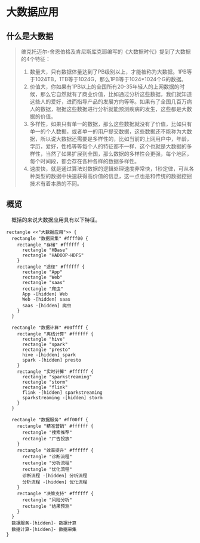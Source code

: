 # 大数据应用
## 什么是大数据
>维克托迈尔-舍恩伯格及肯尼斯库克耶编写的《大数据时代》提到了大数据的4个特征：
>1. 数量大，只有数据体量达到了PB级别以上，才能被称为大数据。1PB等于1024TB，1TB等于1024G，那么1PB等于1024*1024个G的数据。
>2. 价值大，你如果有1PB以上的全国所有20-35年轻人的上网数据的时候，那么它自然就有了商业价值，比如通过分析这些数据，我们就知道这些人的爱好，进而指导产品的发展方向等等。如果有了全国几百万病人的数据，根据这些数据进行分析就能预测疾病的发生，这些都是大数据的价值。
>3. 多样性，如果只有单一的数据，那么这些数据就没有了价值，比如只有单一的个人数据，或者单一的用户提交数据，这些数据还不能称为大数据，所以说大数据还需要是多样性的，比如当前的上网用户中，年龄，学历，爱好，性格等等每个人的特征都不一样，这个也就是大数据的多样性，当然了如果扩展到全国，那么数据的多样性会更强，每个地区，每个时间段，都会存在各种各样的数据多样性。
>4. 速度快，就是通过算法对数据的逻辑处理速度非常快，1秒定律，可从各种类型的数据中快速获得高价值的信息，这一点也是和传统的数据挖掘技术有着本质的不同。
## 概览
&emsp;概括的来说大数据应用具有以下特征。
```plantuml
rectangle <<"大数据应用">> {
  rectangle "数据采集" #ffff00 {
    rectangle "存储" #ffffff {
      rectangle "HBase"
      rectangle "HADOOP-HDFS"
    }
    rectangle "途径" #ffffff {
      rectangle "App"
      rectangle "Web"
      rectangle "saas"
      rectangle "爬虫"
      App -[hidden] Web
      Web -[hidden] saas
      saas -[hidden] 爬虫
    }
  }

  rectangle "数据计算" #00ffff {
    rectangle "离线计算" #ffffff {
      rectangle "hive"
      rectangle "spark"
      rectangle "presto"
      hive -[hidden] spark
      spark -[hidden] presto
    }
    rectangle "实时计算" #ffffff {
      rectangle "sparkstreaming"
      rectangle "storm"
      rectangle "flink"
      flink -[hidden] sparkstreaming
      sparkstreaming -[hidden] storm
    }
  }

  rectangle "数据服务" #ff00ff {
    rectangle "精准营销" #ffffff {
      rectangle "搜索推荐"
      rectangle "广告投放"
    }
    rectangle "效率提升" #ffffff {
      rectangle "诊断流程"
      rectangle "分析流程"
      rectangle "优化流程"
      诊断流程 -[hidden] 分析流程
      分析流程 -[hidden] 优化流程
    }
    rectangle "决策支持" #ffffff {
      rectangle "风险分析"
      rectangle "结果预测"
    }
  }
  数据服务-[hidden]- 数据计算
  数据计算-[hidden]- 数据采集
}
```




